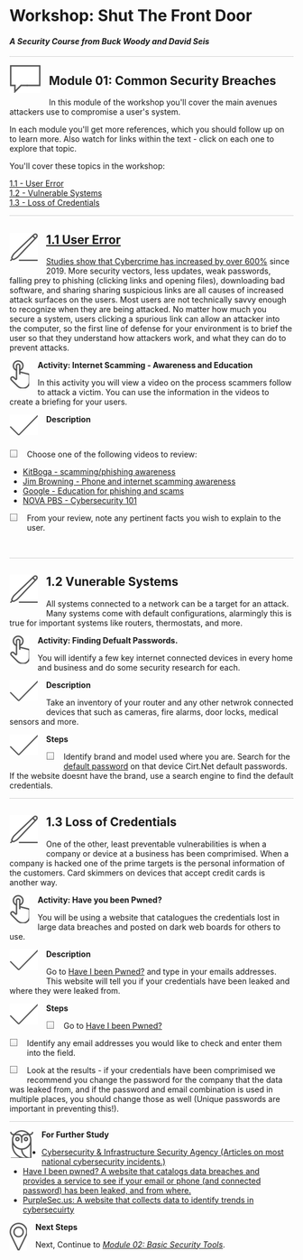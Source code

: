 # Workshop: Shut The Front Door

#### <i>A Security Course from Buck Woody and David Seis</i>

<p style="border-bottom: 1px solid lightgrey;"></p>

<img style="float: left; margin: 0px 15px 15px 0px;" src="../graphics/textbubble.png"> <h2>Module 01: Common Security Breaches</h2>

In this module of the workshop you'll cover the main avenues attackers use to compromise a user's system.

In each module you'll get more references, which you should follow up on to learn more. Also watch for links within the text - click on each one to explore that topic.

You'll cover these topics in the workshop:

<dl>
  <dt><a href="url" target="_blank">1.1 - User Error
  <dt><a href="url" target="_blank">1.2 - Vulnerable Systems
  <dt><a href="url" target="_blank">1.3 - Loss of Credentials
</dl>

<p style="border-bottom: 1px solid lightgrey;"></p>

<h2><img style="float: left; margin: 0px 15px 15px 0px;" src="../graphics/pencil2.png">1.1 User Error</h2>

<p>Studies show that Cybercrime has <a href="https://purplesec.us/resources/cyber-security-statistics/" target="_blank">increased by over 600%</a> since 2019. More security vectors, less updates, weak passwords, falling prey to phishing (clicking links and opening files), downloading bad software, and sharing sharing suspicious links are all causes of increased attack surfaces on the users. Most users are not technically savvy enough to recognize when they are being attacked. No matter how much you secure a system, users clicking a spurious link can allow an attacker into the computer, so the first line of defense for your environment is to brief the user so that they understand how attackers work, and what they can do to prevent attacks.</p>

<p><img style="float: left; margin: 0px 15px 15px 0px;" src="../graphics/point1.png"><b>Activity: Internet Scamming - Awareness and Education</b></p>

<p>In this activity you will view a video on the process scammers follow to attack a victim. You can use the information in the videos to create a briefing for your users.</p>

<p><img style="float: left; margin: 0px 15px 15px 0px;" src="../graphics/checkmark.png"><b>Description</b></p>
<br>

<p><img style="float: left; margin: 0px 15px 15px 0px;" src="../graphics/checkbox.png">Choose one of the following videos to review:</p>

- <a href="https://www.youtube.com/watch?v=pImi-MKMyJs&ab_channel=Kitboga">KitBoga -  scamming/phishing awareness</a>
- <a href="https://www.youtube.com/watch?v=le71yVPh4uk&list=PLBNmQJqxpaMaxqghShRiOnHUjO00ZCsor&ab_channel=JimBrowning">Jim Browning - Phone and internet scamming awareness</a>
- <a href="https://www.youtube.com/watch?v=R12_y2BhKbE&ab_channel=GoogleforEducation">Google - Education for phishing and scams</a>
- <a href="https://www.youtube.com/watch?v=sdpxddDzXfE&ab_channel=NOVAPBSOfficial">NOVA PBS - Cybersecurity 101</a>

<p><img style="float: left; margin: 0px 15px 15px 0px;" src="../graphics/checkbox.png">From your review, note any pertinent facts you wish to explain to the user.</p>

<br>
<p style="border-bottom: 1px solid lightgrey;"></p>

<h2><img style="float: left; margin: 0px 15px 15px 0px;" src="../graphics/pencil2.png">1.2 Vunerable Systems</h2>

All systems connected to a network can be a target for an attack. Many systems come with default configurations, alarmingly this is true for important systems like routers, thermostats, and more.

<p><img style="float: left; margin: 0px 15px 15px 0px;" src="../graphics/point1.png"><b>Activity: Finding Defualt Passwords.</b></p>
You will identify a few key internet connected devices in every home and business and do some security research for each.

<p><img style="float: left; margin: 0px 15px 15px 0px;" src="../graphics/checkmark.png"><b>Description</b></p>

Take an inventory of your router and any other netwrok connected devices that such as cameras, fire alarms, door locks, medical sensors and more. 

<p><img style="float: left; margin: 0px 15px 15px 0px;" src="../graphics/checkmark.png"><b>Steps</b></p>

<p><img style="float: left; margin: 0px 15px 15px 0px;" src="../graphics/checkbox.png">  Identify brand and model used where you are. Search for the <a href="https://en.wikipedia.org/wiki/Default_password">default password</a> on that device <a href="https://cirt.net/passwords"></a>Cirt.Net default passwords. If the website doesnt have the brand, use a search engine to find the default credentials.</p>

<p style="border-bottom: 1px solid lightgrey;"></p>

<h2><img style="float: left; margin: 0px 15px 15px 0px;" src="../graphics/pencil2.png">1.3 Loss of Credentials</h2>

  One of the other, least preventable vulnerabilities is when a company or device at a business has been comprimised. When a company is hacked one of the prime targets is the personal information of the customers. Card skimmers on devices that accept credit cards is another way. 

  <p><img style="float: left; margin: 0px 15px 15px 0px;" src="../graphics/point1.png"><b>Activity: Have you been Pwned?</b></p>

  You will be using a website that catalogues the credentials lost in large data breaches and posted on dark web boards for others to use. 

  <p><img style="float: left; margin: 0px 15px 15px 0px;" src="../graphics/checkmark.png"><b>Description</b></p>

  Go to <a href="https://haveibeenpwned.com/" target="_blank">Have I been Pwned?</a> and type in your emails addresses. This website will tell you if your credentials have been leaked and where they were leaked from.

  <p><img style="float: left; margin: 0px 15px 15px 0px;" src="../graphics/checkmark.png"><b>Steps</b></p>

  <p><img style="float: left; margin: 0px 15px 15px 0px;" src="../graphics/checkbox.png">  Go to <a href="https://haveibeenpwned.com/" target="_blank">Have I been Pwned?</a></p>
  <p><img style="float: left; margin: 0px 15px 15px 0px;" src="../graphics/checkbox.png">  Identify any email addresses you would like to check and enter them into the field. </p>
  <p><img style="float: left; margin: 0px 15px 15px 0px;" src="../graphics/checkbox.png">  Look at the results - if your credentials have been comprimised we recommend you change the password for the company that the data was leaked from, and if the password and email combination is used in multiple places, you should change those as well (Unique passwords are important in preventing this!).</p>

<p style="border-bottom: 1px solid lightgrey;"></p>

<p><img style="float: left; margin: 0px 15px 15px 0px;" src="../graphics/owl.png"><b>For Further Study</b></p>
<ul>
    <li><a href="https://www.cisa.gov/" target="_blank">Cybersecurity & Infrastructure Security Agency (Articles on most national cybersecurity incidents.) </a></li>
    <li><a href="https://haveibeenpwned.com/" target="_blank">Have I been pwned? A website that catalogs data breaches and provides a service to see if your email or phone (and connected password) has been leaked, and from where.</a></li>
    <li><a href="https://purplesec.us/resources/cyber-security-statistics/" target="_blank">PurpleSec.us: A website that collects data to identify trends in cybersecuirty</a></li>
</ul>

<p><img style="float: left; margin: 0px 15px 15px 0px;" src="../graphics/geopin.png"><b >Next Steps</b></p>

Next, Continue to <a href="https://github.com/BuckWoody/presentations/blob/master/shut_the_front_door/shut_the_front_door/Module02.md" target="_blank"><i> Module 02: Basic Security Tools</i></a>.
  
